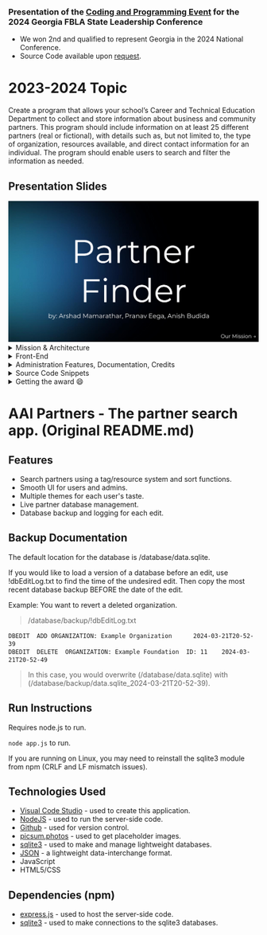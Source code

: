 ### Presentation of the [Coding and Programming Event](https://connect.fbla.org/headquarters/files/High%20School%20Competitive%20Events%20Resources/Individual%20Guidelines/Presentation%20Events/Coding--Programming.pdf) for the 2024 Georgia FBLA State Leadership Conference
*  We won 2nd and qualified to represent Georgia in the 2024 National Conference.
*  Source Code available upon [request](mailto:rafeekarshad@gmail.com).
  
# 2023-2024 Topic
Create a program that allows your school’s Career and Technical Education Department to
collect and store information about business and community partners. This program should
include information on at least 25 different partners (real or fictional), with details such as,
but not limited to, the type of organization, resources available, and direct contact
information for an individual. The program should enable users to search and filter the
information as needed.


## Presentation Slides
<img src="https://github.com/ArshadRM/FBLA-Coding-Programming-2024-Presentation/blob/main/presentation_images/images/1.png?raw=true" alt="intro-slide"/>

<details>
  <summary>Mission & Architecture</summary>
  <img src="https://github.com/ArshadRM/FBLA-Coding-Programming-2024-Presentation/blob/main/presentation_images/images/2.png?raw=true" alt="Our-Mission"/>
  <img src="https://github.com/ArshadRM/FBLA-Coding-Programming-2024-Presentation/blob/main/presentation_images/images/3.png?raw=true" alt="Architecture"/>
  <img src="https://github.com/ArshadRM/FBLA-Coding-Programming-2024-Presentation/blob/main/presentation_images/images/19.png?raw=true" alt="Tech Stack"/>
</details>

<details>
  <summary>Front-End</summary>
  <img src="https://github.com/ArshadRM/FBLA-Coding-Programming-2024-Presentation/blob/main/presentation_images/images/5.png?raw=true" alt="User Interface"/>
  <img src="https://github.com/ArshadRM/FBLA-Coding-Programming-2024-Presentation/blob/main/presentation_images/images/6.png?raw=true" alt="Themes"/>
  <img src="https://github.com/ArshadRM/FBLA-Coding-Programming-2024-Presentation/blob/main/presentation_images/images/7.png?raw=true" alt="Search Report"/>
  <img src="https://github.com/ArshadRM/FBLA-Coding-Programming-2024-Presentation/blob/main/presentation_images/images/8.png?raw=true" alt="Search Report (Cont.)"/>
  <img src="https://github.com/ArshadRM/FBLA-Coding-Programming-2024-Presentation/blob/main/presentation_images/images/9.png?raw=true" alt="Managing Partners"/>
</details>

<details>
  <summary>Administration Features, Documentation, Credits</summary>
  <img src="https://github.com/ArshadRM/FBLA-Coding-Programming-2024-Presentation/blob/main/presentation_images/images/11.png?raw=true" alt="Administration Features"/>
  <img src="https://github.com/ArshadRM/FBLA-Coding-Programming-2024-Presentation/blob/main/presentation_images/images/12.png?raw=true" alt="Data Storage"/>
  <img src="https://github.com/ArshadRM/FBLA-Coding-Programming-2024-Presentation/blob/main/presentation_images/images/13.png?raw=true" alt="Documentation and Credits"/>
</details>

<details>
  <summary>Source Code Snippets</summary>
  <img src="https://github.com/ArshadRM/FBLA-Coding-Programming-2024-Presentation/blob/main/presentation_images/images/15.png?raw=true" alt="Server Code Snippet"/>
  <img src="https://github.com/ArshadRM/FBLA-Coding-Programming-2024-Presentation/blob/main/presentation_images/images/16.png?raw=true" alt="Client Code Snippet 1"/>
  <img src="https://github.com/ArshadRM/FBLA-Coding-Programming-2024-Presentation/blob/main/presentation_images/images/20.png?raw=true" alt="Client Code Snippet 2"/>
</details>

<details>
  <summary>Getting the award 😄</summary>
  <img src="https://github.com/ArshadRM/FBLA-Coding-Programming-2024-Presentation/blob/main/presentation_images/winning.png?raw=true" alt="image-description"/>
  <img src="https://github.com/ArshadRM/FBLA-Coding-Programming-2024-Presentation/blob/main/presentation_images/images/18.png?raw=true" alt="Client Code Snippet 2"/>
</details>

# AAI Partners - The partner search app. (Original README.md)

## Features

*  Search partners using a tag/resource system and sort functions.
*  Smooth UI for users and admins.
*  Multiple themes for each user's taste.
*  Live partner database management.
*  Database backup and logging for each edit.

## Backup Documentation

The default location for the database is /database/data.sqlite.

If you would like to load a version of a database before an edit, use !dbEditLog.txt to find the time of the undesired edit. Then copy the most recent database backup BEFORE the date of the edit.

Example: You want to revert a deleted organization. 

> /database/backup/!dbEditLog.txt
```
DBEDIT	ADD	ORGANIZATION: Example Organization      2024-03-21T20-52-39
DBEDIT	DELETE	ORGANIZATION: Example Foundation  ID: 11    2024-03-21T20-52-49
```
> In this case, you would overwrite (/database/data.sqlite) with (/database/backup/data.sqlite_2024-03-21T20-52-39).


## Run Instructions

Requires node.js to run.

`node app.js` to run.

If you are running on Linux, you may need to reinstall the sqlite3 module from npm (CRLF and LF mismatch issues).

## Technologies Used

*   [Visual Code Studio](https://developer.android.com/studio/) - used to create this application.
*   [NodeJS](https://nodejs.org/en) - used to run the server-side code.
*   [Github](https://github.com/) - used for version control.
*   [picsum.photos](https://picsum.photos/) - used to get placeholder images.
*   [sqlite3](https://www.sqlite.org/index.html) - used to make and manage lightweight databases.
*   [JSON](https://www.json.org/json-en.html) - a lightweight data-interchange format.
*   JavaScript
*   HTML5/CSS

## Dependencies (npm)

*   [express.js](https://expressjs.com/) - used to host the server-side code.
*   [sqlite3](https://www.npmjs.com/package/sqlite3) - used to make connections to the sqlite3 databases.


